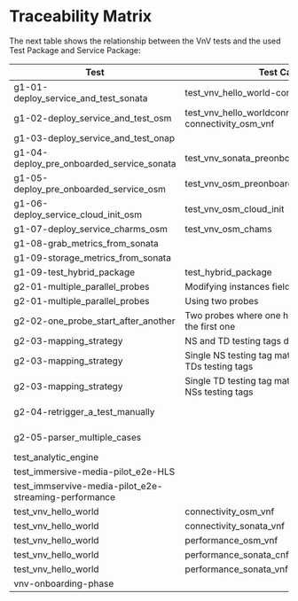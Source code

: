 # Traceability Matrix

The next table shows the relationship between the VnV tests and the used Test Package and Service Package:

| Test | Test Case | Service Package | Test Package|
| --- | --- | --- | --- |
|g1-01-deploy_service_and_test_sonata| test_vnv_hello_world-connectivity_sonata_vnf | NSID1V | TSTPING |
|g1-02-deploy_service_and_test_osm| test_vnv_hello_worldconnectivity_sonata_vnf-connectivity_osm_vnf | NSID1V_cirros_OSM | TSTPING |
|g1-03-deploy_service_and_test_onap||  | TSTPING |
|g1-04-deploy_pre_onboarded_service_sonata| test_vnv_sonata_preonboarded | NSID1V| TSTPING|
|g1-05-deploy_pre_onboarded_service_osm| test_vnv_osm_preonboarded | NSID1V_cirros_OSM | TSTPING |
|g1-06-deploy_service_cloud_init_osm| test_vnv_osm_cloud_init | NS1D1V_cirros_OSM_cloud_init | TSTPING |
|g1-07-deploy_service_charms_osm| test_vnv_osm_chams | NSID1V_osm_charms | TSTPING |
|g1-08-grab_metrics_from_sonata||||
|g1-09-storage_metrics_from_sonata||| |
|g1-09-test_hybrid_package| test_hybrid_package | NSID1V_hybrid | TSTPING |
|g2-01-multiple_parallel_probes| Modifying instances field |NSID1V_cirros_SONATA_no_tags |TSTPING_2_instances_probes||
|g2-01-multiple_parallel_probes| Using two probes |NSID1V_cirros_SONATA_no_tags |TSTPING_2_parallel_probes||
|g2-02-one_probe_start_after_another|Two probes where one has a dependency to the first one|NSID1V_cirros_SONATA_no_tags|TSTPING_dependency_2_probes||
|g2-03-mapping_strategy| NS and TD testing tags don't match |NSID1V_cirros_SONATA_no_tags |TSTPING_testing_tag_not_match ||
|g2-03-mapping_strategy| Single NS testing tag matches with multiple TDs testing tags|NSID1V_cirros_SONATA_NS_testing_tag_matches_multiple_TD_testing_tag|TSTIMPSP_NS_testing_tag_matches_multiple_TD_testing_tag, TSTPING_NS_testing_tag_matches_multiple_TD_testing_tag|
|g2-03-mapping_strategy| Single TD testing tag matches with multiple NSs testing tags|NSID1V_cirros_SONATA_TD_testing_tag_matches_multiple_NS_testing_tag_1, NSIMPSP_TD_testing_tag_matches_multiple_NS_testing_tag_2|TSTPING_TD_testing_tag_matches_multiple_NS_testing_tag|
|g2-04-retrigger_a_test_manually| |NSID1V_cirros_SONATA_no_tags |TSTPING_2_instances_probes, TSTPING_2_parallel_probes, TSTPING_dependency_2_probes|
|g2-05-parser_multiple_cases| |NSID1V_cirros_SONATA_no_tags (Ping), NSIMPSP_no_tags (IMPSP) |TSTPING_parser_multiple_cases, TSTIMPSP_parser_multiple_cases||
|test_analytic_engine| | NSIMPSP| TSTIMPSP |
|test_immersive-media-pilot_e2e-HLS| | NSIMPSP | TSTIMHLS |
|test_immservive-media-pilot_e2e-streaming-performance | | NSIMPSP | TSTIMPSP |
|test_vnv_hello_world | connectivity_osm_vnf | NSID1V_cirros_OSM | TSTPING |
|test_vnv_hello_world | connectivity_sonata_vnf | NSID1V | TSTPING |
|test_vnv_hello_world | performance_osm_vnf | ?? | ?? |
|test_vnv_hello_world | performance_sonata_cnf | NSINDP1C | TSTINDP |
|test_vnv_hello_world | performance_sonata_vnf | NSIMPSP | TSTIMPSP |
|vnv-onboarding-phase| | - | - |
